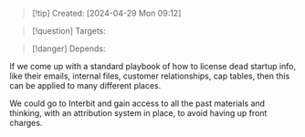 
>[!tip] Created: [2024-04-29 Mon 09:12]

>[!question] Targets: 

>[!danger] Depends: 

If we come up with a standard playbook of how to license dead startup info, like their emails, internal files, customer relationships, cap tables, then this can be applied to many different places.

We could go to Interbit and gain access to all the past materials and thinking, with an attribution system in place, to avoid having up front charges.